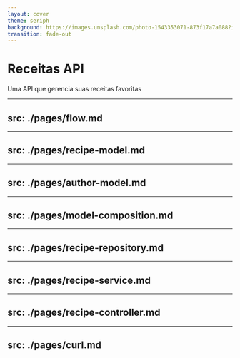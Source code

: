 ```yaml
---
layout: cover
theme: seriph
background: https://images.unsplash.com/photo-1543353071-873f17a7a088?ixlib=rb-4.0.3&ixid=MnwxMjA3fDB8MHxwaG90by1wYWdlfHx8fGVufDB8fHx8&auto=format&fit=crop&w=1170&q=80
transition: fade-out
---
```


# Receitas API

Uma API que gerencia suas receitas favoritas

---
src: ./pages/flow.md
---

---
src: ./pages/recipe-model.md
---

---
src: ./pages/author-model.md
---

---
src: ./pages/model-composition.md
---

---
src: ./pages/recipe-repository.md
---

---
src: ./pages/recipe-service.md
---

---
src: ./pages/recipe-controller.md
---

---
src: ./pages/curl.md
---